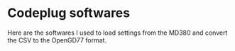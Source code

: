 # Codeplug softwares

Here are the softwares I used to load settings from the MD380 and convert the CSV to the OpenGD77 format.